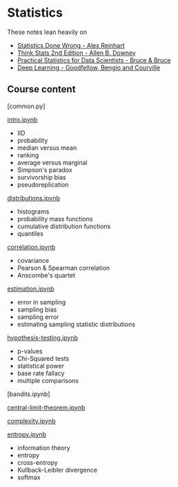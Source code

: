 # Statistics

These notes lean heavily on
- [Statistics Done Wrong - Alex Reinhart](https://www.statisticsdonewrong.com/)
- [Think Stats 2nd Edition - Allen B. Downey](https://greenteapress.com/wp/think-stats-2e/)
- [Practical Statistics for Data Scientists - Bruce & Bruce](https://www.oreilly.com/library/view/practical-statistics-for/9781491952955/)
- [Deep Learning - Goodfellow, Bengio and Courville](https://www.deeplearningbook.org/)

## Course content

[common.py]

[intro.ipynb](https://github.com/ADGEfficiency/teaching-monolith/blob/master/statistics/intro.ipynb)
- IID
- probability
- median versus mean
- ranking
- average versus marginal
- Simpson's paradox
- survivorship bias
- pseudoreplication

[distributions.ipynb](https://github.com/ADGEfficiency/teaching-monolith/blob/master/statistics/distributions.ipynb)
- histograms
- probability mass functions
- cumulative distribution functions
- quantiles

[correlation.ipynb](https://github.com/ADGEfficiency/teaching-monolith/blob/master/statistics/correlation.ipynb)
- covariance
- Pearson & Spearman correlation
- Anscombe's quartet

[estimation.ipynb](https://github.com/ADGEfficiency/teaching-monolith/blob/master/statistics/estimation.ipynb)
- error in sampling
- sampling bias
- sampling error
- estimating sampling statistic distributions
 
[hypothesis-testing.ipynb](https://github.com/ADGEfficiency/teaching-monolith/blob/master/statistics/hypothesis-testing.ipynb)
- p-values
- Chi-Squared tests
- statistical power 
- base rate fallacy
- multiple comparisons

[bandits.ipynb]

[central-limit-theorem.ipynb](https://github.com/ADGEfficiency/teaching-monolith/blob/master/statistics/central-limit-theorem.ipynb)

[complexity.ipynb](https://github.com/ADGEfficiency/teaching-monolith/blob/master/statistics/complexity.ipynb)

[entropy.ipynb](https://github.com/ADGEfficiency/teaching-monolith/blob/master/statistics/entropy.ipynb)
- information theory
- entropy
- cross-entropy
- Kullback-Leibler divergence
- softmax 